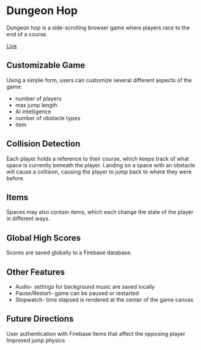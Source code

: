 # Dungeon Hop
Dungeon hop is a side-scrolling browser game where players race to the end of a course.

[Live](http://www.ommish.com/dungeon-hop)

## Customizable Game
Using a simple form, users can customize several different aspects of the game:
- number of players
- max jump length
- AI intelligence
- number of obstacle types
- item

## Collision Detection
Each player holds a reference to their course, which keeps track of what space is currently beneath the player.
Landing on a space with an obstacle will cause a collision, causing the player to jump back to where they were before.

## Items
Spaces may also contain items, which each change the state of the player in different ways.

## Global High Scores
Scores are saved globally to a Firebase database.

## Other Features
- Audio- settings for background music are saved locally
- Pause/Restart- game can be paused or restarted
- Stopwatch- time elapsed is rendered at the center of the game canvas

## Future Directions
User authentication with Firebase
Items that affect the opposing player
Improved jump physics
